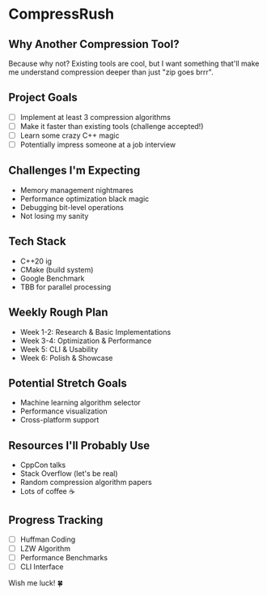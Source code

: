 # CompressRush

## Why Another Compression Tool?

Because why not? Existing tools are cool, but I want something that'll make me understand compression deeper than just "zip goes brrr".

## Project Goals

-   [ ] Implement at least 3 compression algorithms
-   [ ] Make it faster than existing tools (challenge accepted!)
-   [ ] Learn some crazy C++ magic
-   [ ] Potentially impress someone at a job interview

## Challenges I'm Expecting

-   Memory management nightmares
-   Performance optimization black magic
-   Debugging bit-level operations
-   Not losing my sanity

## Tech Stack

-   C++20 ig
-   CMake (build system)
-   Google Benchmark
-   TBB for parallel processing

## Weekly Rough Plan

-   Week 1-2: Research & Basic Implementations
-   Week 3-4: Optimization & Performance
-   Week 5: CLI & Usability
-   Week 6: Polish & Showcase

## Potential Stretch Goals

-   Machine learning algorithm selector
-   Performance visualization
-   Cross-platform support

## Resources I'll Probably Use

-   CppCon talks
-   Stack Overflow (let's be real)
-   Random compression algorithm papers
-   Lots of coffee ☕

## Progress Tracking

-   [ ] Huffman Coding
-   [ ] LZW Algorithm
-   [ ] Performance Benchmarks
-   [ ] CLI Interface

Wish me luck! 🍀
